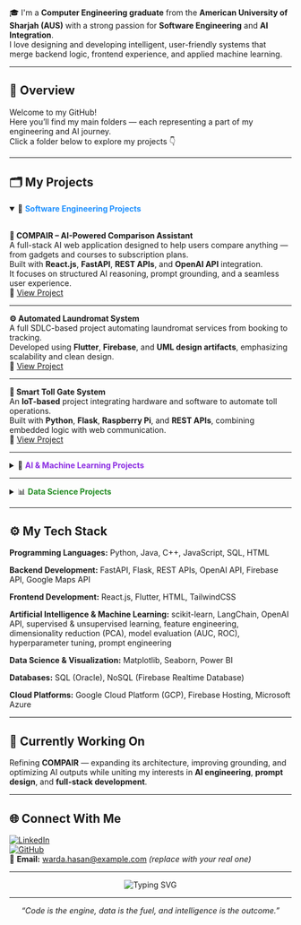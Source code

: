 🎓 I'm a **Computer Engineering graduate** from the **American University of Sharjah (AUS)** with a strong passion for **Software Engineering** and **AI Integration**.  
I love designing and developing intelligent, user-friendly systems that merge backend logic, frontend experience, and applied machine learning.

---

## 🧭 Overview  

Welcome to my GitHub!  
Here you’ll find my main folders — each representing a part of my engineering and AI journey.  
Click a folder below to explore my projects 👇  

---

## 🗂️ My Projects  

<details open>
<summary>📁 <span style="color:#1E90FF"><strong>Software Engineering Projects</strong></span></summary>
<br>

**🧠 COMPAIR – AI-Powered Comparison Assistant**  
A full-stack AI web application designed to help users compare anything — from gadgets and courses to subscription plans.  
Built with **React.js**, **FastAPI**, **REST APIs**, and **OpenAI API** integration.  
It focuses on structured AI reasoning, prompt grounding, and a seamless user experience.  
🔗 [View Project](https://github.com/wardacoder/COMPAIR)

---

**⚙️ Automated Laundromat System**  
A full SDLC-based project automating laundromat services from booking to tracking.  
Developed using **Flutter**, **Firebase**, and **UML design artifacts**, emphasizing scalability and clean design.  
🔗 [View Project](https://github.com/wardacoder/Automated-Laundromat-System)

---

**🚗 Smart Toll Gate System**  
An **IoT-based** project integrating hardware and software to automate toll operations.  
Built with **Python**, **Flask**, **Raspberry Pi**, and **REST APIs**, combining embedded logic with web communication.  
🔗 [View Project](https://github.com/wardacoder/Smart-Toll-Gate-System)

</details>

---

<details>
<summary>🤖 <span style="color:#8A2BE2"><strong>AI & Machine Learning Projects</strong></span></summary>
<br>

**🧩 COMPAIR – AI Integration**  
Within COMPAIR, I designed prompt templates, grounding strategies, and API integrations using **OpenAI API** and **LangChain**, ensuring structured and context-aware responses.  
Focused on minimizing hallucinations and improving precision through tailored prompt engineering.  
🔗 [View Project](https://github.com/wardacoder/COMPAIR)

---

**🌊 Flood Prediction System**  
A **machine learning model** predicting flood likelihood using real-world data.  
Developed using **Python**, **scikit-learn**, and **semi-supervised learning (KNN with pseudo-labeling)**.  
Emphasized **data preprocessing**, **feature selection**, and **model evaluation (accuracy, precision, recall, F1-score)**.  
🔗 [View Project](https://github.com/wardacoder/Flood-Prediction-ML)

---

**🧬 Protein Stability Prediction**  
Predicted protein stability using **Random Forest** and **PCA** for dimensionality reduction.  
Worked with real datasets, focusing on data analysis, training, and visualization with **Matplotlib** and **Seaborn**.  

</details>

---

<details>
<summary>📊 <span style="color:#228B22"><strong>Data Science Projects</strong></span></summary>
<br>

Projects centered on extracting insights, analyzing trends, and visualizing model performance.  
Tools used: **Python**, **Pandas**, **NumPy**, **Matplotlib**, **Seaborn**, **Power BI**.

</details>

---

## ⚙️ My Tech Stack  

**Programming Languages:** Python, Java, C++, JavaScript, SQL, HTML  

**Backend Development:** FastAPI, Flask, REST APIs, OpenAI API, Firebase API, Google Maps API  

**Frontend Development:** React.js, Flutter, HTML, TailwindCSS  

**Artificial Intelligence & Machine Learning:** scikit-learn, LangChain, OpenAI API, supervised & unsupervised learning, feature engineering, dimensionality reduction (PCA), model evaluation (AUC, ROC), hyperparameter tuning, prompt engineering  

**Data Science & Visualization:** Matplotlib, Seaborn, Power BI  

**Databases:** SQL (Oracle), NoSQL (Firebase Realtime Database)  

**Cloud Platforms:** Google Cloud Platform (GCP), Firebase Hosting, Microsoft Azure  

---

## 🚀 Currently Working On  

Refining **COMPAIR** — expanding its architecture, improving grounding, and optimizing AI outputs while uniting my interests in **AI engineering**, **prompt design**, and **full-stack development**.  

---

## 🌐 Connect With Me  

[![LinkedIn](https://img.shields.io/badge/LinkedIn-Warda%20Hasan-blue?style=flat-square&logo=linkedin)](https://www.linkedin.com/in/wardacoder)  
[![GitHub](https://img.shields.io/badge/GitHub-wardacoder-lightgrey?style=flat-square&logo=github)](https://github.com/wardacoder)  
📧 **Email:** warda.hasan@example.com *(replace with your real one)*  

---

<p align="center">
  <img src="https://readme-typing-svg.herokuapp.com?font=Fira+Code&pause=1000&color=2E9AFF&center=true&vCenter=true&width=750&lines=Computer+Engineer+%7C+Software+Engineering+%2B+AI+Integration;Full+Stack+Developer+%7C+AI+Engineer;Passionate+about+Building+Intelligent+Systems" alt="Typing SVG" />
</p>

---

<p align="center">
  <em>“Code is the engine, data is the fuel, and intelligence is the outcome.”</em>
</p>
